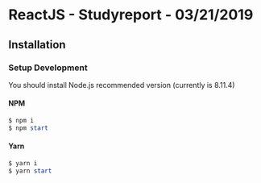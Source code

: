 # ReactJS - Studyreport - 03/21/2019

## Installation

### Setup Development
You should install Node.js recommended version (currently is 8.11.4)

#### NPM

```powershell
$ npm i
$ npm start
```

#### Yarn

```powershell
$ yarn i
$ yarn start
```
